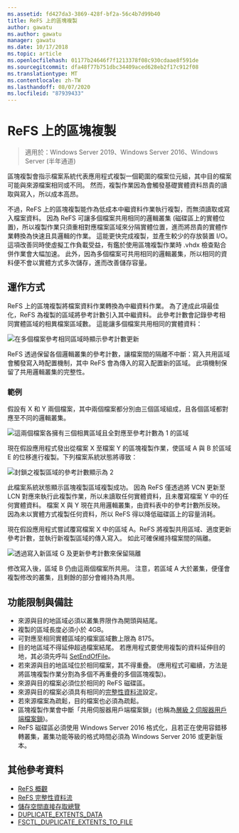 ```yaml
---
ms.assetid: fd427da3-3869-428f-bf2a-56c4b7d99b40
title: ReFS 上的區塊複製
author: gawatu
ms.author: gawatu
manager: gawatu
ms.date: 10/17/2018
ms.topic: article
ms.openlocfilehash: 01177b24646f7f1213378f08c930cdaae8f591de
ms.sourcegitcommit: dfa48f77b751dbc34409aced628eb2f17c912f08
ms.translationtype: MT
ms.contentlocale: zh-TW
ms.lasthandoff: 08/07/2020
ms.locfileid: "87939433"
---
```

# <a name="block-cloning-on-refs"></a>ReFS 上的區塊複製

>適用於：Windows Server 2019、Windows Server 2016、Windows Server (半年通道)

區塊複製會指示檔案系統代表應用程式複製一個範圍的檔案位元組，其中目的檔案可能與來源檔案相同或不同。 然而，複製作業因為會觸發基礎實體資料昂貴的讀取與寫入，所以成本高昂。

不過，ReFS 上的區塊複製能作為低成本中繼資料作業執行複製，而無須讀取或寫入檔案資料。 因為 ReFS 可讓多個檔案共用相同的邏輯叢集 (磁碟區上的實體位置)，所以複製作業只須重相對應檔案區域來分隔實體位置，進而將昂貴的實體作業轉換為快速且具邏輯的作業。 這能更快完成複製，並產生較少的存放裝置 I/O。 這項改善同時使虛擬工作負載受益，有鑑於使用區塊複製作業時 .vhdx 檢查點合併作業會大幅加速。 此外，因為多個檔案可共用相同的邏輯叢集，所以相同的資料便不會以實體方式多次儲存，進而改善儲存容量。

## <a name="how-it-works"></a>運作方式

ReFS 上的區塊複製將檔案資料作業轉換為中繼資料作業。 為了達成此項最佳化，ReFS 為複製的區域將參考計數引入其中繼資料。 此參考計數會記錄參考相同實體區域的相異檔案區域數。 這能讓多個檔案共用相同的實體資料：

![在多個檔案參考相同區域時顯示參考計數更新](media/ref-count-example.gif)

ReFS 透過保留各個邏輯叢集的參考計數，讓檔案間的隔離不中斷：寫入共用區域會觸發寫入時配置機制，其中 ReFS 會為傳入的寫入配置新的區域。 此項機制保留了共用邏輯叢集的完整性。

### <a name="example"></a>範例
假設有 X 和 Y 兩個檔案，其中兩個檔案都分別由三個區域組成，且各個區域都對應至不同的邏輯叢集。

![這兩個檔案各擁有三個相異區域且全對應至參考計數為 1 的區域](media/block-clone-1.png)

現在假設應用程式發出從檔案 X 至檔案 Y 的區塊複製作業，使區域 A 與 B 於區域 E 的位移進行複製。下列檔案系統狀態將導致：

![封鎖之複製區域的參考計數顯示為 2](media/block-clone-2.png)

此檔案系統狀態顯示區塊複製區域複製成功。 因為 ReFS 僅透過將 VCN 更新至 LCN 對應來執行此複製作業，所以未讀取任何實體資料，且未覆寫檔案 Y 中的任何實體資料。 檔案 X 與 Y 現在共用邏輯叢集，由資料表中的參考計數所反映。 因為未以實體方式複製任何資料，所以 ReFS 得以降低磁碟區上的容量消耗。

現在假設應用程式嘗試覆寫檔案 X 中的區域 A。ReFS 將複製共用區域、適度更新參考計數，並執行新複製區域的傳入寫入。 如此可確保維持檔案間的隔離。

![透過寫入新區域 G 及更新參考計數來保留隔離](media/block-clone-3.png)

修改寫入後，區域 B 仍由這兩個檔案所共用。 注意，若區域 A 大於叢集，便僅會複製修改的叢集，且剩餘的部分會維持為共用。


## <a name="functionality-restrictions-and-remarks"></a>功能限制與備註
- 來源與目的地區域必須以叢集界限作為開頭與結尾。
- 複製的區域長度必須小於 4GB。
- 可對應至相同實體區域的檔案區域數上限為 8175。
- 目的地區域不得延伸超過檔案結尾。 若應用程式要使用複製的資料延伸目的地，其必須先呼叫 [SetEndOfFile](/windows/win32/api/fileapi/nf-fileapi-setendoffile)。
- 若來源與目的地區域位於相同檔案，其不得重疊。 (應用程式可繼續，方法是將區塊複製作業分割為多個不再重疊的多個區塊複製)。
- 來源與目的檔案必須位於相同的 ReFS 磁碟區。
- 來源與目的檔案必須具有相同的[完整性資料流](/windows/win32/fileio/file-attribute-constants)設定。
- 若來源檔案為疏鬆，目的檔案也必須為疏鬆。
- 區塊複製作業會中斷「共用伺服器用戶端檔案鎖」(也稱為[層級 2 伺服器用戶端檔案鎖](/windows/win32/fileio/types-of-opportunistic-locks))。
- ReFS 磁碟區必須使用 Windows Server 2016 格式化，且若正在使用容錯移轉叢集，叢集功能等級的格式時間必須為 Windows Server 2016 或更新版本。

## <a name="additional-references"></a>其他參考資料

-   [ReFS 概觀](refs-overview.md)
-   [ReFS 完整性資料流](integrity-streams.md)
-   [儲存空間直接存取總覽](../storage-spaces/storage-spaces-direct-overview.md)
-   [DUPLICATE_EXTENTS_DATA](/windows/win32/api/winioctl/ns-winioctl-duplicate_extents_data)
-   [FSCTL_DUPLICATE_EXTENTS_TO_FILE](/windows/win32/api/winioctl/ni-winioctl-fsctl_duplicate_extents_to_file)

